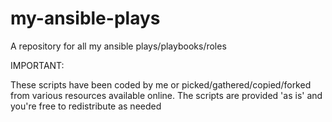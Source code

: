 # my-ansible-plays
A repository for all my ansible plays/playbooks/roles

IMPORTANT:

These scripts have been coded by me or picked/gathered/copied/forked from various resources available online. The scripts are provided 'as is' and you're free to redistribute as needed